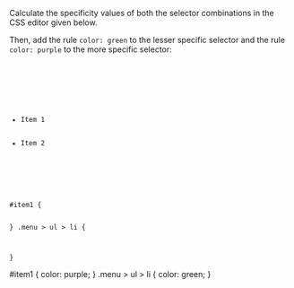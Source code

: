 Calculate the specificity
values of both the selector
combinations in the CSS
editor given below.

Then, add
the rule `color: green` to
the lesser specific selector
and the rule `color: purple`
to the more specific selector:

<Editor lang="css" type="exercise">
<code>
<panel lang="html">
<nav class="menu">
  <ul>
    <li id="item1">Item 1</li>
    <li>Item 2</li>
  </ul>
</nav>
</panel>
<panel lang="css">
#item1 {

}
.menu > ul > li {

}
</panel>
</code>

<solution>
#item1 {
  color: purple;
}
.menu > ul > li {
  color: green;
}
</solution>
</Editor>